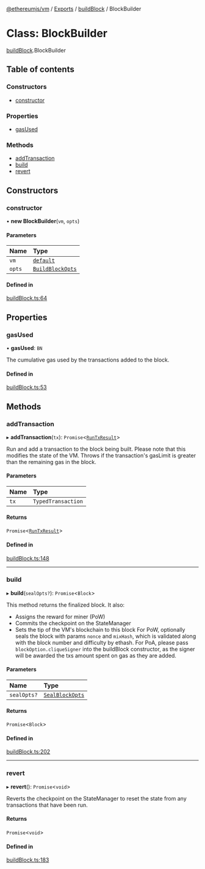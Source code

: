 [@ethereumjs/vm](../README.md) / [Exports](../modules.md) / [buildBlock](../modules/buildBlock.md) / BlockBuilder

# Class: BlockBuilder

[buildBlock](../modules/buildBlock.md).BlockBuilder

## Table of contents

### Constructors

- [constructor](buildBlock.BlockBuilder.md#constructor)

### Properties

- [gasUsed](buildBlock.BlockBuilder.md#gasused)

### Methods

- [addTransaction](buildBlock.BlockBuilder.md#addtransaction)
- [build](buildBlock.BlockBuilder.md#build)
- [revert](buildBlock.BlockBuilder.md#revert)

## Constructors

### constructor

• **new BlockBuilder**(`vm`, `opts`)

#### Parameters

| Name | Type |
| :------ | :------ |
| `vm` | [`default`](index.default.md) |
| `opts` | [`BuildBlockOpts`](../interfaces/buildBlock.BuildBlockOpts.md) |

#### Defined in

[buildBlock.ts:64](https://github.com/ethereumjs/ethereumjs-monorepo/blob/master/packages/vm/src/buildBlock.ts#L64)

## Properties

### gasUsed

• **gasUsed**: `BN`

The cumulative gas used by the transactions added to the block.

#### Defined in

[buildBlock.ts:53](https://github.com/ethereumjs/ethereumjs-monorepo/blob/master/packages/vm/src/buildBlock.ts#L53)

## Methods

### addTransaction

▸ **addTransaction**(`tx`): `Promise`<[`RunTxResult`](../interfaces/runTx.RunTxResult.md)\>

Run and add a transaction to the block being built.
Please note that this modifies the state of the VM.
Throws if the transaction's gasLimit is greater than
the remaining gas in the block.

#### Parameters

| Name | Type |
| :------ | :------ |
| `tx` | `TypedTransaction` |

#### Returns

`Promise`<[`RunTxResult`](../interfaces/runTx.RunTxResult.md)\>

#### Defined in

[buildBlock.ts:148](https://github.com/ethereumjs/ethereumjs-monorepo/blob/master/packages/vm/src/buildBlock.ts#L148)

___

### build

▸ **build**(`sealOpts?`): `Promise`<`Block`\>

This method returns the finalized block.
It also:
 - Assigns the reward for miner (PoW)
 - Commits the checkpoint on the StateManager
 - Sets the tip of the VM's blockchain to this block
For PoW, optionally seals the block with params `nonce` and `mixHash`,
which is validated along with the block number and difficulty by ethash.
For PoA, please pass `blockOption.cliqueSigner` into the buildBlock constructor,
as the signer will be awarded the txs amount spent on gas as they are added.

#### Parameters

| Name | Type |
| :------ | :------ |
| `sealOpts?` | [`SealBlockOpts`](../interfaces/buildBlock.SealBlockOpts.md) |

#### Returns

`Promise`<`Block`\>

#### Defined in

[buildBlock.ts:202](https://github.com/ethereumjs/ethereumjs-monorepo/blob/master/packages/vm/src/buildBlock.ts#L202)

___

### revert

▸ **revert**(): `Promise`<`void`\>

Reverts the checkpoint on the StateManager to reset the state from any transactions that have been run.

#### Returns

`Promise`<`void`\>

#### Defined in

[buildBlock.ts:183](https://github.com/ethereumjs/ethereumjs-monorepo/blob/master/packages/vm/src/buildBlock.ts#L183)
